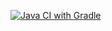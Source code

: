 [![Java CI with Gradle](https://github.com/Droboveeque/NewProject23/actions/workflows/gradle.yml/badge.svg)](https://github.com/Droboveeque/NewProject23/actions/workflows/gradle.yml)
